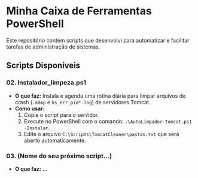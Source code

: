 # Minha Caixa de Ferramentas PowerShell

Este repositório contém scripts que desenvolvi para automatizar e facilitar tarefas de administração de sistemas.

## Scripts Disponíveis

### 02. Instalador_limpeza.ps1
* **O que faz:** Instala e agenda uma rotina diária para limpar arquivos de crash (`.mdmp` e `hs_err_pid*.log`) de servidores Tomcat.
* **Como usar:**
    1. Copie o script para o servidor.
    2. Execute no PowerShell com o comando: `.\AutoLimpador-Tomcat.ps1 -Instalar`.
    3. Edite o arquivo `C:\Scripts\TomcatCleaner\pastas.txt` que será aberto automaticamente.

### 03. (Nome do seu próximo script...)
* **O que faz:** ...